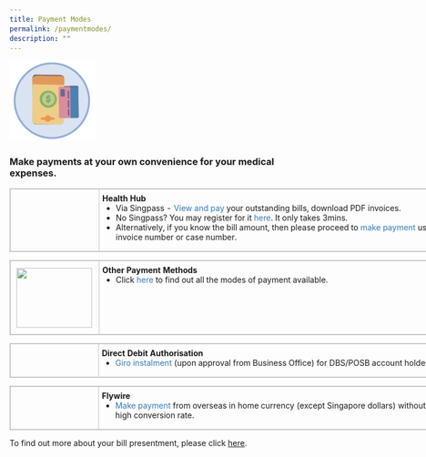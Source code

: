 ```yaml
---
title: Payment Modes
permalink: /paymentmodes/
description: ""
---
```

<img src="images/payment modes 1.png" style="max-width: 30%; margin: 0px;">

<h3> Make payments at your own convenience for your medical expenses.</h3>

<table class="ms-rteTable-default" style="box-sizing: border-box; border: 1px solid rgb(198, 198, 198); border-collapse: collapse; border-spacing: 0px; background-color: transparent; width: 811px;"><tbody style="box-sizing: border-box;"><tr class="ms-rteTableEvenRow-default" style="box-sizing: border-box;"><td class="ms-rteTableEvenCol-default" style="box-sizing: border-box; padding: 7px 5px 6px; vertical-align: top; border: 1px solid rgb(198, 198, 198); width: 156px;"><a href="https://eservices.healthhub.sg/public/payments/singhealth" style="box-sizing: border-box; color: rgb(51, 122, 183); text-decoration: none; background-color: transparent;"><img src="https://www.kkh.com.sg/patient-care/patient-billing-services/PublishingImages/healthhub.png" alt="" style="box-sizing: border-box; border: 0px; -webkit-tap-highlight-color: transparent; vertical-align: middle; max-width: 100%; margin: 5px;"></a></td><td class="ms-rteTableOddCol-default" style="box-sizing: border-box; padding: 7px 5px 6px; vertical-align: top; border: 1px solid rgb(198, 198, 198);"><strong style="box-sizing: border-box; font-weight: 700;">Health Hub</strong><br style="box-sizing: border-box;"><ul style="box-sizing: border-box; margin-top: 0px; margin-bottom: 10px;"><li style="box-sizing: border-box;">Via Singpass -<span>&nbsp;</span><a href="https://eservices.healthhub.sg/public/payments/singhealth" style="box-sizing: border-box; color: rgb(51, 122, 183); text-decoration: none; background-color: transparent;">View and pay<span>&nbsp;</span></a>your outstanding bills, download PDF invoices.</li><li style="box-sizing: border-box;">No Singpass? You may register for it<span>&nbsp;</span><a href="https://www.singpass.gov.sg/home/ui/support" target="_blank" style="box-sizing: border-box; color: rgb(51, 122, 183); text-decoration: none; background-color: transparent;">here</a>. It only takes 3mins.</li><li style="box-sizing: border-box;">Alternatively, if you know the bill amount, then please proceed to<span>&nbsp;</span><a href="https://eservices.healthhub.sg/public/payments/singhealth" target="_blank" style="box-sizing: border-box; color: rgb(51, 122, 183); text-decoration: none; background-color: transparent;">make payment<span>&nbsp;</span></a>using tax invoice number or case number.</li></ul></td></tr></tbody></table>

  

<table class="ms-rteTable-default" style="box-sizing: border-box; border: 1px solid rgb(198, 198, 198); border-collapse: collapse; border-spacing: 0px; background-color: transparent; width: 811px;"><tbody style="box-sizing: border-box;"><tr class="ms-rteTableEvenRow-default" style="box-sizing: border-box;"><td class="ms-rteTableEvenCol-default" style="box-sizing: border-box; padding: 7px 5px 6px; vertical-align: top; border: 1px solid rgb(198, 198, 198); width: 156px;"><a href="https://www.kkh.com.sg/patient-care/bill-payment" style="box-sizing: border-box; color: rgb(51, 122, 183); text-decoration: none; background-color: transparent;"><img src="https://www.kkh.com.sg/patient-care/patient-billing-services/PublishingImages/other-payments.png" alt="" style="box-sizing: border-box; border: 0px; -webkit-tap-highlight-color: transparent; vertical-align: middle; max-width: 100%; margin: 5px; width: 133px; height: 105px;"></a></td><td class="ms-rteTableOddCol-default" style="box-sizing: border-box; padding: 7px 5px 6px; vertical-align: top; border: 1px solid rgb(198, 198, 198); width: 656px;"><strong style="box-sizing: border-box; font-weight: 700;">Other Payment Methods</strong><br style="box-sizing: border-box;"><ul style="box-sizing: border-box; margin-top: 0px; margin-bottom: 10px;"><li style="box-sizing: border-box;">Click<span>&nbsp;</span><a href="https://www.kkh.com.sg/patient-care/bill-payment" style="box-sizing: border-box; color: rgb(51, 122, 183); text-decoration: none; background-color: transparent;">here</a><span>&nbsp;</span>to find out all the modes of payment available.</li></ul></td></tr></tbody></table>

  

<table class="ms-rteTable-default" style="box-sizing: border-box; border: 1px solid rgb(198, 198, 198); border-collapse: collapse; border-spacing: 0px; background-color: transparent; width: 811px;"><tbody style="box-sizing: border-box;"><tr class="ms-rteTableEvenRow-default" style="box-sizing: border-box;"><td class="ms-rteTableEvenCol-default" style="box-sizing: border-box; padding: 7px 5px 6px; vertical-align: top; border: 1px solid rgb(198, 198, 198); width: 156px;"><a href="https://www.dbs.com.sg/" target="_blank" style="box-sizing: border-box; color: rgb(51, 122, 183); text-decoration: none; background-color: transparent;"><img src="https://www.kkh.com.sg/patient-care/patient-billing-services/PublishingImages/giro.png" alt="" style="box-sizing: border-box; border: 0px; -webkit-tap-highlight-color: transparent; vertical-align: middle; max-width: 100%; margin: 5px;"></a></td><td class="ms-rteTableOddCol-default" style="box-sizing: border-box; padding: 7px 5px 6px; vertical-align: top; border: 1px solid rgb(198, 198, 198); width: 656px;"><strong style="box-sizing: border-box; font-weight: 700;">Direct Debit Authorisation</strong><br style="box-sizing: border-box;"><ul style="box-sizing: border-box; margin-top: 0px; margin-bottom: 10px;"><li style="box-sizing: border-box;"><a href="https://www.dbs.com.sg/" target="_blank" style="box-sizing: border-box; color: rgb(51, 122, 183); text-decoration: none; background-color: transparent;">Giro instalment<span>&nbsp;</span></a>(upon approval from Business Office) for DBS/POSB account holders.</li></ul></td></tr></tbody></table>

  

<table class="ms-rteTable-default" style="box-sizing: border-box; border: 1px solid rgb(198, 198, 198); border-collapse: collapse; border-spacing: 0px; background-color: transparent; width: 811px;"><tbody style="box-sizing: border-box;"><tr class="ms-rteTableEvenRow-default" style="box-sizing: border-box;"><th class="ms-rteTableFirstCol-default" rowspan="1" colspan="1" style="box-sizing: border-box; padding: 7px 5px 6px; text-align: left; vertical-align: top; color: rgb(119, 119, 119); font-weight: normal; border: 1px solid rgb(198, 198, 198); width: 156px;"><a href="https://payment.flywire.com/pay/payment" target="_blank" style="box-sizing: border-box; color: rgb(51, 122, 183); text-decoration: none; background-color: transparent;"><img src="https://www.kkh.com.sg/patient-care/patient-billing-services/PublishingImages/flywire.png" alt="" style="box-sizing: border-box; border: 0px; -webkit-tap-highlight-color: transparent; vertical-align: middle; max-width: 100%; margin: 5px;"></a></th><td class="ms-rteTableLastCol-default" rowspan="1" colspan="1" style="box-sizing: border-box; padding: 7px 5px 6px; vertical-align: top; border: 1px solid rgb(198, 198, 198); width: 656px;"><strong style="box-sizing: border-box; font-weight: 700;">Flywire</strong><br style="box-sizing: border-box;"><ul style="box-sizing: border-box; margin-top: 0px; margin-bottom: 10px;"><li style="box-sizing: border-box;"><a href="https://payment.flywire.com/pay/payment" target="_blank" style="box-sizing: border-box; color: rgb(51, 122, 183); text-decoration: none; background-color: transparent;">Make payment<span>&nbsp;</span></a>from overseas in home currency (except Singapore dollars) without incurring high conversion rate.</li></ul></td></tr></tbody></table>

  

To find out more about your bill presentment, please click [here](https://www.kkh.com.sg/patient-care/bill-payment).